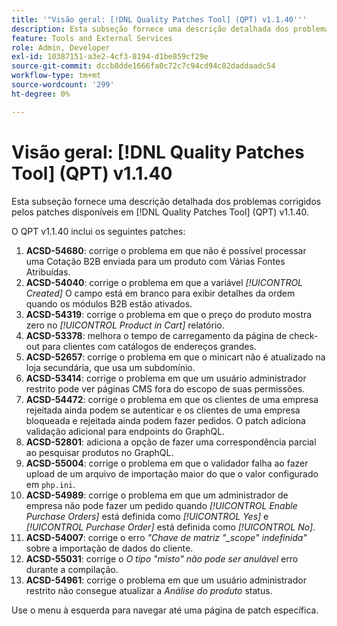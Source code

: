 ```yaml
---
title: '"Visão geral: [!DNL Quality Patches Tool] (QPT) v1.1.40'''
description: Esta subseção fornece uma descrição detalhada dos problemas corrigidos pelos patches disponíveis em [!DNL Quality Patches Tool] (QPT) v1.1.40.
feature: Tools and External Services
role: Admin, Developer
exl-id: 10387151-a3e2-4cf3-8194-d1be859cf29e
source-git-commit: dccb8dde1666fa0c72c7c94cd94c82daddaadc54
workflow-type: tm+mt
source-wordcount: '299'
ht-degree: 0%

---
```


# Visão geral: [!DNL Quality Patches Tool] (QPT) v1.1.40

Esta subseção fornece uma descrição detalhada dos problemas corrigidos pelos patches disponíveis em [!DNL Quality Patches Tool] (QPT) v1.1.40.

O QPT v1.1.40 inclui os seguintes patches:

1. **ACSD-54680**: corrige o problema em que não é possível processar uma Cotação B2B enviada para um produto com Várias Fontes Atribuídas.
1. **ACSD-54040**: corrige o problema em que a variável *[!UICONTROL Created]* O campo está em branco para exibir detalhes da ordem quando os módulos B2B estão ativados.
1. **ACSD-54319**: corrige o problema em que o preço do produto mostra zero no *[!UICONTROL Product in Cart]* relatório.
1. **ACSD-53378**: melhora o tempo de carregamento da página de check-out para clientes com catálogos de endereços grandes.
1. **ACSD-52657**: corrige o problema em que o minicart não é atualizado na loja secundária, que usa um subdomínio.
1. **ACSD-53414**: corrige o problema em que um usuário administrador restrito pode ver páginas CMS fora do escopo de suas permissões.
1. **ACSD-54472**: corrige o problema em que os clientes de uma empresa rejeitada ainda podem se autenticar e os clientes de uma empresa bloqueada e rejeitada ainda podem fazer pedidos. O patch adiciona validação adicional para endpoints do GraphQL.
1. **ACSD-52801**: adiciona a opção de fazer uma correspondência parcial ao pesquisar produtos no GraphQL.
1. **ACSD-55004**: corrige o problema em que o validador falha ao fazer upload de um arquivo de importação maior do que o valor configurado em `php.ini`.
1. **ACSD-54989**: corrige o problema em que um administrador de empresa não pode fazer um pedido quando *[!UICONTROL Enable Purchase Orders]* está definida como *[!UICONTROL Yes]* e *[!UICONTROL Purchase Order]* está definida como *[!UICONTROL No]*.
1. **ACSD-54007**: corrige o erro *&quot;Chave de matriz &quot;_scope&quot; indefinida&quot;* sobre a importação de dados do cliente.
1. **ACSD-55031**: corrige o *O tipo &quot;misto&quot; não pode ser anulável* erro durante a compilação.
1. **ACSD-54961**: corrige o problema em que um usuário administrador restrito não consegue atualizar a *Análise do produto* status.

Use o menu à esquerda para navegar até uma página de patch específica.
